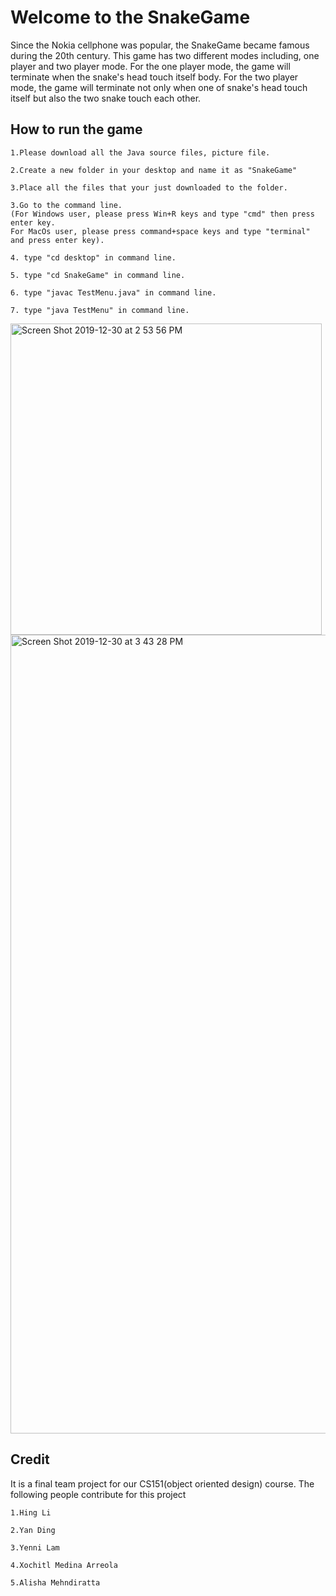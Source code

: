 # Welcome to the SnakeGame
Since the Nokia cellphone was popular, the SnakeGame became famous during the 20th century. 
This game has two different modes including, one player and two player mode. 
For the one player mode, the game will terminate when the snake's head touch itself body. 
For the two player mode, the game will terminate not only when one of snake's head touch itself but also the two snake touch each other.

## How to run the game

    1.Please download all the Java source files, picture file. 
    
    2.Create a new folder in your desktop and name it as "SnakeGame"
    
    3.Place all the files that your just downloaded to the folder.
    
    3.Go to the command line. 
    (For Windows user, please press Win+R keys and type "cmd" then press enter key. 
    For MacOs user, please press command+space keys and type "terminal" and press enter key).
    
    4. type "cd desktop" in command line.
    
    5. type "cd SnakeGame" in command line.
    
    6. type "javac TestMenu.java" in command line.
    
    7. type "java TestMenu" in command line.
    
<img width="498" alt="Screen Shot 2019-12-30 at 2 53 56 PM" src="https://user-images.githubusercontent.com/25276186/71603988-5abe9080-2b14-11ea-93df-dc18584d00db.png">
<img width="1278" alt="Screen Shot 2019-12-30 at 3 43 28 PM" src="https://user-images.githubusercontent.com/25276186/71605087-3f0ab880-2b1b-11ea-8930-76b86ed1a021.png">

       
## Credit
It is a final team project for our CS151(object oriented design) course.
The following people contribute for this project 

    1.Hing Li
    
    2.Yan Ding
    
    3.Yenni Lam
    
    4.Xochitl Medina Arreola
    
    5.Alisha Mehndiratta

